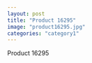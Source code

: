 ```yaml
---
layout: post
title: "Product 16295"
image: "product16295.jpg"
categories: "category1"
---
```

Product 16295
